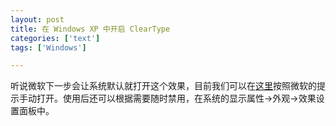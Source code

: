 ```yaml
---
layout: post
title: 在 Windows XP 中开启 ClearType
categories: ['text']
tags: ['Windows']

---
```


听说微软下一步会让系统默认就打开这个效果，目前我们可以在[这里](http://www.microsoft.com/typography/cleartype/tuner/Step1.aspx)按照微软的提示手动打开。使用后还可以根据需要随时禁用，在系统的显示属性->外观->效果设置面板中。